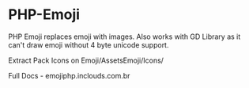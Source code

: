 # PHP-Emoji
PHP Emoji replaces emoji with images. Also works with GD Library as it can't draw emoji without 4 byte unicode support.

Extract Pack Icons on Emoji/AssetsEmoji/Icons/

Full Docs - emojiphp.inclouds.com.br
